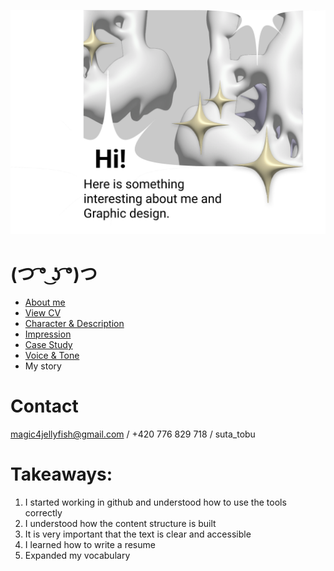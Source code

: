 ![title-slide](IMG/title-slide.png)
# (つ ͡° ͜ʖ ͡°)つ


- [About me](../03-aboutness/index.md)
- [View CV](../04-experience/index.md) 
- [Character & Description](../01-character-description/index.md)
- [Impression](../02-impression/index.md)
- [Case Study](../03-aboutness/case-study.md)
- [Voice & Tone](../05-voice-tone/index.md)
- My story

# Contact
magic4jellyfish@gmail.com / 
+420 776 829 718 / 
suta_tobu

# Takeaways:
1. I started working in github and understood how to use the tools correctly
2. I understood how the content structure is built
3. It is very important that the text is clear and accessible
4. I learned how to write a resume
5. Expanded my vocabulary

